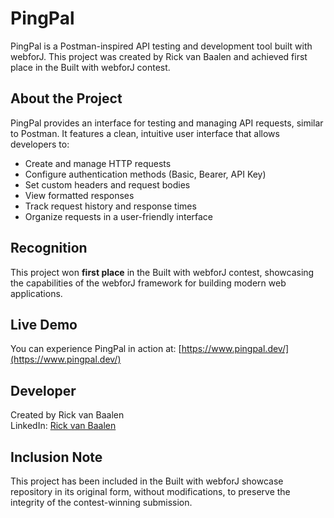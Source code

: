 # PingPal

PingPal is a Postman-inspired API testing and development tool built with webforJ. This project was created by Rick van Baalen and achieved first place in the Built with webforJ contest.

## About the Project

PingPal provides an interface for testing and managing API requests, similar to Postman. It features a clean, intuitive user interface that allows developers to:

- Create and manage HTTP requests
- Configure authentication methods (Basic, Bearer, API Key)
- Set custom headers and request bodies
- View formatted responses
- Track request history and response times
- Organize requests in a user-friendly interface

## Recognition

This project won **first place** in the Built with webforJ contest, showcasing the capabilities of the webforJ framework for building modern web applications.

## Live Demo

You can experience PingPal in action at: [https://www.pingpal.dev/](https://www.pingpal.dev/)

## Developer

Created by Rick van Baalen  
LinkedIn: [Rick van Baalen](https://www.linkedin.com/in/rickvanbaalen/)

## Inclusion Note

This project has been included in the Built with webforJ showcase repository in its original form, without modifications, to preserve the integrity of the contest-winning submission.
